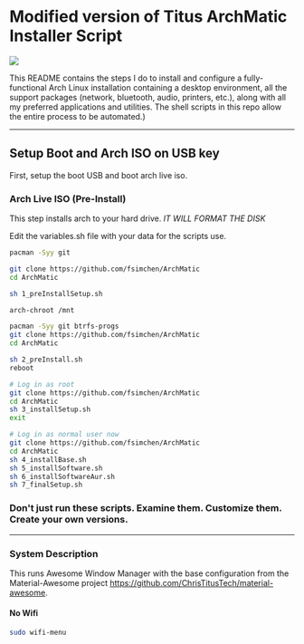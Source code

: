# Modified version of Titus ArchMatic Installer Script

<img src="https://i.imgur.com/Yn29sze.png" />

This README contains the steps I do to install and configure a fully-functional Arch Linux installation containing a desktop environment, all the support packages (network, bluetooth, audio, printers, etc.), along with all my preferred applications and utilities. The shell scripts in this repo allow the entire process to be automated.)

---

## Setup Boot and Arch ISO on USB key

First, setup the boot USB and boot arch live iso. 

### Arch Live ISO (Pre-Install)

This step installs arch to your hard drive. *IT WILL FORMAT THE DISK*

Edit the variables.sh file with your data for the scripts use.

```bash
pacman -Syy git

git clone https://github.com/fsimchen/ArchMatic
cd ArchMatic

sh 1_preInstallSetup.sh

arch-chroot /mnt

pacman -Syy git btrfs-progs
git clone https://github.com/fsimchen/ArchMatic
cd ArchMatic

sh 2_preInstall.sh
reboot

# Log in as root
git clone https://github.com/fsimchen/ArchMatic
cd ArchMatic
sh 3_installSetup.sh
exit

# Log in as normal user now
git clone https://github.com/fsimchen/ArchMatic
cd ArchMatic
sh 4_installBase.sh
sh 5_installSoftware.sh
sh 6_installSoftwareAur.sh
sh 7_finalSetup.sh
```

### Don't just run these scripts. Examine them. Customize them. Create your own versions.

---

### System Description
This runs Awesome Window Manager with the base configuration from the Material-Awesome project <https://github.com/ChrisTitusTech/material-awesome>.

#### No Wifi

```bash
sudo wifi-menu
```
